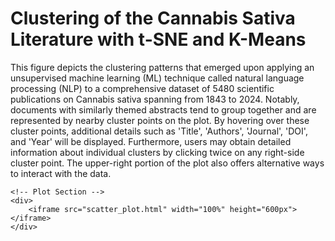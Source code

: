 
<head>
    <title>Cannabis Sativa Clustering</title>
</head>
<body>
    <!-- Layout Description Section -->
    <div>
        <h1>Clustering of the Cannabis Sativa Literature with t-SNE and K-Means</h1>
        <p>
            This figure depicts the clustering patterns that emerged upon applying an unsupervised machine learning (ML) technique called natural language processing (NLP) to a comprehensive dataset of 5480 scientific publications on Cannabis sativa spanning from 1843 to 2024. Notably, documents with similarly themed abstracts tend to group together and are represented by nearby cluster points on the plot. By hovering over these cluster points, additional details such as 'Title', 'Authors', 'Journal', 'DOI', and 'Year' will be displayed. Furthermore, users may obtain detailed information about individual clusters by clicking twice on any right-side cluster point. The upper-right portion of the plot also offers alternative ways to interact with the data.
        </p>
    </div>
    
    <!-- Plot Section -->
    <div>
        <iframe src="scatter_plot.html" width="100%" height="600px"></iframe>
    </div>
</body>
</html>
